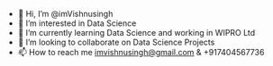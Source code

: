 - 👋 Hi, I’m @imVishnusingh
- 👀 I’m interested in Data Science
- 🌱 I’m currently learning Data Science and working in WIPRO Ltd
- 💞️ I’m looking to collaborate on Data Science Projects
- 📫 How to reach me imvishnusingh@gmail.com & +917404567736

<!---
imVishnusingh/imVishnusingh is a ✨ special ✨ repository because its `README.md` (this file) appears on your GitHub profile.
You can click the Preview link to take a look at your changes.
--->
